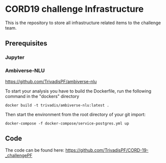 # CORD19 challenge Infrastructure
This is the repository to store all infrastructure related items to the challenge team.

## Prerequisites

### Jupyter

### Ambiverse-NLU

https://github.com/TrivadisPF/ambiverse-nlu

To start your analysis you have to build the Dockerfile, run the following command in the "dockers" directory
~~~~~~~~~~~~
docker build -t trivadis/ambiverse-nlu:latest .
~~~~~~~~~~~~
Then start the environment from the root directory of your git import:
~~~~~~~~~~~~
docker-compose -f docker-compose/service-postgres.yml up
~~~~~~~~~~~~


## Code
The code can be found here: 
https://github.com/TrivadisPF/CORD-19-_challengePF